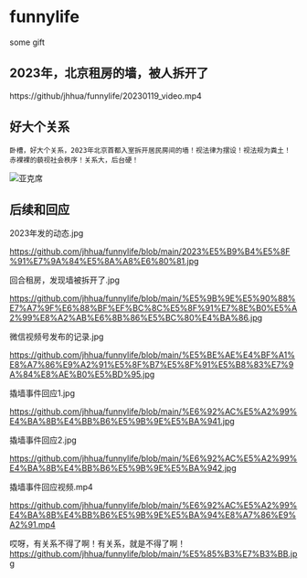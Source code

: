 # funnylife
some gift

## 2023年，北京租房的墙，被人拆开了
https://github/jhhua/funnylife/20230119_video.mp4



## 好大个关系
```
卧槽，好大个关系，2023年北京首都入室拆开居民房间的墙！视法律为摆设！视法规为粪土！赤裸裸的藐视社会秩序！关系大，后台硬！
```
![亚克席](https://user-images.githubusercontent.com/69577632/216749133-8660dc51-a703-42bb-8f4a-f6541cd2940a.jpeg)


## 后续和回应
2023年发的动态.jpg

https://github.com/jhhua/funnylife/blob/main/2023%E5%B9%B4%E5%8F%91%E7%9A%84%E5%8A%A8%E6%80%81.jpg

回合租房，发现墙被拆开了.jpg

https://github.com/jhhua/funnylife/blob/main/%E5%9B%9E%E5%90%88%E7%A7%9F%E6%88%BF%EF%BC%8C%E5%8F%91%E7%8E%B0%E5%A2%99%E8%A2%AB%E6%8B%86%E5%BC%80%E4%BA%86.jpg

微信视频号发布的记录.jpg

https://github.com/jhhua/funnylife/blob/main/%E5%BE%AE%E4%BF%A1%E8%A7%86%E9%A2%91%E5%8F%B7%E5%8F%91%E5%B8%83%E7%9A%84%E8%AE%B0%E5%BD%95.jpg

撬墙事件回应1.jpg

https://github.com/jhhua/funnylife/blob/main/%E6%92%AC%E5%A2%99%E4%BA%8B%E4%BB%B6%E5%9B%9E%E5%BA%941.jpg

撬墙事件回应2.jpg

https://github.com/jhhua/funnylife/blob/main/%E6%92%AC%E5%A2%99%E4%BA%8B%E4%BB%B6%E5%9B%9E%E5%BA%942.jpg

撬墙事件回应视频.mp4

https://github.com/jhhua/funnylife/blob/main/%E6%92%AC%E5%A2%99%E4%BA%8B%E4%BB%B6%E5%9B%9E%E5%BA%94%E8%A7%86%E9%A2%91.mp4


哎呀，有关系不得了啊！有关系，就是不得了啊！
https://github.com/jhhua/funnylife/blob/main/%E5%85%B3%E7%B3%BB.jpg


